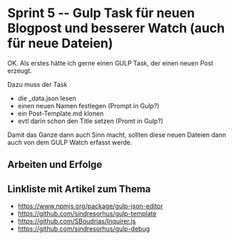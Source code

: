 # Sprint 5 -- Gulp Task für neuen Blogpost und besserer Watch (auch für neue Dateien)

OK. Als erstes hätte ich gerne einen GULP Task, der einen neuen Post erzeugt.

Dazu muss der Task

* die _data.json lesen
* einen neuen Namen festlegen (Prompt in Gulp?)
* ein Post-Template.md klonen
* evtl darin schon den Title setzen (Promt in Gulp?)

Damit das Ganze dann auch Sinn macht, sollten diese neuen Dateien dann auch von dem GULP Watch erfasst werde.

## Arbeiten und Erfolge

## Linkliste mit Artikel zum Thema
* https://www.npmjs.org/package/gulp-json-editor
* https://github.com/sindresorhus/gulp-template
* https://github.com/SBoudrias/Inquirer.js
* https://github.com/sindresorhus/gulp-debug